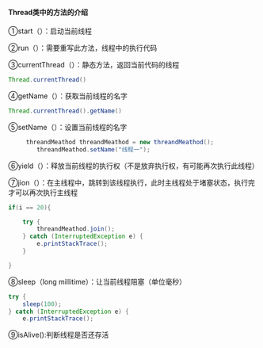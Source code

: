 #### Thread类中的方法的介绍



①start（）：启动当前线程

②run（）：需要重写此方法，线程中的执行代码

③currentThread（）：静态方法，返回当前代码的线程

```java
Thread.currentThread()
```

④getName（）：获取当前线程的名字

```java
Thread.currentThread().getName()
```

⑤setName（）：设置当前线程的名字

```java
     threandMeathod threandMeathod = new threandMeathod();
        threandMeathod.setName("线程一");
```

⑥yield（）：释放当前线程的执行权（不是放弃执行权，有可能再次执行此线程）

⑦jion（）：在主线程中，跳转到该线程执行，此时主线程处于堵塞状态，执行完才可以再次执行主线程

```java
if(i == 20){

    try {
        threandMeathod.join();
    } catch (InterruptedException e) {
        e.printStackTrace();
    }

}
```

⑧sleep（long millitime）：让当前线程阻塞（单位毫秒）

```java
try {
    sleep(100);
} catch (InterruptedException e) {
    e.printStackTrace();
```

⑨isAlive():判断线程是否还存活